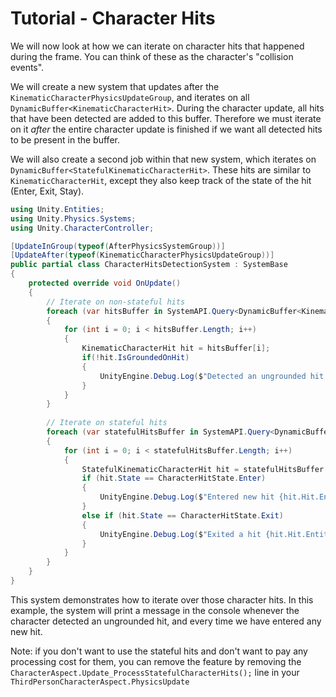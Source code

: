
# Tutorial - Character Hits

We will now look at how we can iterate on character hits that happened during the frame. You can think of these as the character's "collision events". 

We will create a new system that updates after the `KinematicCharacterPhysicsUpdateGroup`, and iterates on all `DynamicBuffer<KinematicCharacterHit>`. During the character update, all hits that have been detected are added to this buffer. Therefore we must iterate on it *after* the entire character update is finished if we want all detected hits to be present in the buffer.

We will also create a second job within that new system, which iterates on `DynamicBuffer<StatefulKinematicCharacterHit>`. These hits are similar to `KinematicCharacterHit`, except they also keep track of the state of the hit (Enter, Exit, Stay).

```cs
using Unity.Entities;
using Unity.Physics.Systems;
using Unity.CharacterController;

[UpdateInGroup(typeof(AfterPhysicsSystemGroup))]
[UpdateAfter(typeof(KinematicCharacterPhysicsUpdateGroup))]
public partial class CharacterHitsDetectionSystem : SystemBase
{
    protected override void OnUpdate()
    {
        // Iterate on non-stateful hits
        foreach (var hitsBuffer in SystemAPI.Query<DynamicBuffer<KinematicCharacterHit>>())
        {
            for (int i = 0; i < hitsBuffer.Length; i++)
            {
                KinematicCharacterHit hit = hitsBuffer[i];
                if(!hit.IsGroundedOnHit)
                {
                    UnityEngine.Debug.Log($"Detected an ungrounded hit {hit.Entity.Index}");
                }
            }
        }
        
        // Iterate on stateful hits
        foreach (var statefulHitsBuffer in SystemAPI.Query<DynamicBuffer<StatefulKinematicCharacterHit>>())
        {
            for (int i = 0; i < statefulHitsBuffer.Length; i++)
            {
                StatefulKinematicCharacterHit hit = statefulHitsBuffer[i];
                if (hit.State == CharacterHitState.Enter)
                {
                    UnityEngine.Debug.Log($"Entered new hit {hit.Hit.Entity.Index}");
                }
                else if (hit.State == CharacterHitState.Exit)
                {
                    UnityEngine.Debug.Log($"Exited a hit {hit.Hit.Entity.Index}");
                }
            }
        }
    }
}
```

This system demonstrates how to iterate over those character hits. In this example, the system will print a message in the console whenever the character detected an ungrounded hit, and every time we have entered any new hit.

Note: if you don't want to use the stateful hits and don't want to pay any processing cost for them, you can remove the feature by removing the `CharacterAspect.Update_ProcessStatefulCharacterHits();` line in your `ThirdPersonCharacterAspect.PhysicsUpdate`